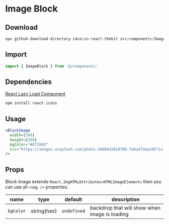 # Image Block

## Download

```c
npx github-download-directory c4co/cn-react-thekit src/components/ImageBlock
```

## Import

```jsx
import { ImageBlock } from '@/components'
```

## Dependencies

[React Lazy Load Component](https://github.com/loktar00/react-lazy-load)

```c
npm install react-icons
```

## Usage

```jsx
<BlockImage
  width={300}
  height={200}
  bgColor="#E7204D"
  src="https://images.unsplash.com/photo-1668442818706-fa6a47daa245?ixlib=rb-4.0.3&ixid=MnwxMjA3fDB8MHxwaG90by1wYWdlfHx8fGVufDB8fHx8&auto=format&fit=crop&w=2000&q=100"
/>
```

## Props

Block image extends `React.ImgHTMLAttributes<HTMLImageElement>` then you can use all `<img />`
properties.

| name      | type        | default     | description                                   |
| --------- | ----------- | ----------- | --------------------------------------------- |
| `bgColor` | string(hex) | `undefined` | backdrop that will show when image is loading |
